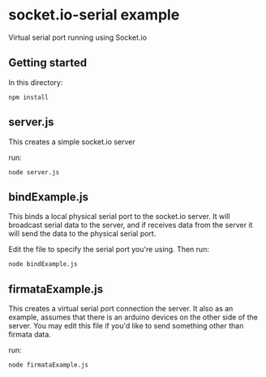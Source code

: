 socket.io-serial example
=============

Virtual serial port running using Socket.io

## Getting started

In this directory:

```
npm install
```

## server.js

This creates a simple socket.io server

run:

```
node server.js
````


## bindExample.js

This binds a local physical serial port to the socket.io server.  It will broadcast serial data to the server, and if receives data from the server it will send the data to the physical serial port.

Edit the file to specify the serial port you're using. Then run:

```
node bindExample.js
```


## firmataExample.js

This creates a virtual serial port connection the server.  It also as an example, assumes that there is an arduino devices on the other side of the server.  You may edit this file if you'd like to send something other than firmata data.

run:

```
node firmataExample.js
```
